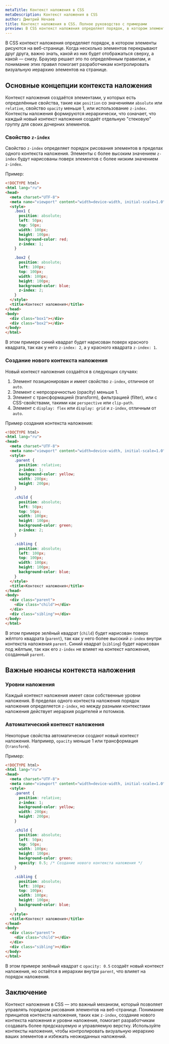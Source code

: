 ```yaml
---
metaTitle: Контекст наложения в CSS
metaDescription: Контекст наложения в CSS
author: Дмитрий Нечаев
title: Контекст наложения в CSS. Полное руководство с примерами
preview: В CSS контекст наложения определяет порядок, в котором элементы рисуются на веб-странице.
---
```


В CSS контекст наложения определяет порядок, в котором элементы рисуются на веб-странице. Когда несколько элементов перекрывают друг друга, важно знать, какой из них будет отображаться сверху, а какой — снизу. Браузер решает это по определённым правилам, и понимание этих правил помогает разработчикам контролировать визуальную иерархию элементов на странице.

## Основные концепции контекста наложения

Контекст наложения создаётся элементами, у которых есть определённые свойства, такие как `position` со значениями `absolute` или `relative`, свойство `opacity` меньше 1, или использование `z-index`. Контексты наложения формируются иерархически, что означает, что каждый новый контекст наложения создаёт отдельную "стековую" группу для своих дочерних элементов.

### Свойство `z-index`

Свойство `z-index` определяет порядок рисования элементов в пределах одного контекста наложения. Элементы с более высоким значением `z-index` будут нарисованы поверх элементов с более низким значением `z-index`.

Пример:

```html
<!DOCTYPE html>
<html lang="ru">
<head>
  <meta charset="UTF-8">
  <meta name="viewport" content="width=device-width, initial-scale=1.0">
  <style>
    .box1 {
      position: absolute;
      left: 50px;
      top: 50px;
      width: 100px;
      height: 100px;
      background-color: red;
      z-index: 1;
    }

    .box2 {
      position: absolute;
      left: 100px;
      top: 100px;
      width: 100px;
      height: 100px;
      background-color: blue;
      z-index: 2;
    }
  </style>
  <title>Контекст наложения</title>
</head>
<body>
  <div class="box1"></div>
  <div class="box2"></div>
</body>
</html>

```

В этом примере синий квадрат будет нарисован поверх красного квадрата, так как у него `z-index: 2`, а у красного квадрата `z-index: 1`.

### Создание нового контекста наложения

Новый контекст наложения создаётся в следующих случаях:

1. Элемент позиционирован и имеет свойство `z-index`, отличное от `auto`.
2. Элемент с непрозрачностью (opacity) меньше 1.
3. Элемент с трансформацией (transform), фильтрацией (filter), или с CSS-свойствами, такими как `perspective` или `clip-path`.
4. Элемент с `display: flex` или `display: grid` и `z-index`, отличным от `auto`.

Пример создания контекста наложения:

```html
<!DOCTYPE html>
<html lang="ru">
<head>
  <meta charset="UTF-8">
  <meta name="viewport" content="width=device-width, initial-scale=1.0">
  <style>
    .parent {
      position: relative;
      z-index: 1;
      background-color: yellow;
      width: 200px;
      height: 200px;
    }

    .child {
      position: absolute;
      left: 50px;
      top: 50px;
      width: 100px;
      height: 100px;
      background-color: green;
      z-index: 2;
    }

    .sibling {
      position: absolute;
      left: 100px;
      top: 100px;
      width: 100px;
      height: 100px;
      background-color: blue;
    }
  </style>
  <title>Контекст наложения</title>
</head>
<body>
  <div class="parent">
    <div class="child"></div>
  </div>
  <div class="sibling"></div>
</body>
</html>

```

В этом примере зелёный квадрат (`child`) будет нарисован поверх жёлтого квадрата (`parent`), так как у него более высокий `z-index` внутри контекста наложения `parent`. Синий квадрат (`sibling`) будет нарисован под жёлтым, так как его `z-index` не влияет на контекст наложения, созданный `parent`.

## Важные нюансы контекста наложения

### Уровни наложения

Каждый контекст наложения имеет свои собственные уровни наложения. В пределах одного контекста наложения порядок наложения определяется `z-index`, но между разными контекстами наложения действует иерархия родителей и потомков.

### Автоматический контекст наложения

Некоторые свойства автоматически создают новый контекст наложения. Например, `opacity` меньше 1 или трансформация (`transform`).

Пример:

```html
<!DOCTYPE html>
<html lang="ru">
<head>
  <meta charset="UTF-8">
  <meta name="viewport" content="width=device-width, initial-scale=1.0">
  <style>
    .parent {
      position: relative;
      z-index: 1;
      background-color: yellow;
      width: 200px;
      height: 200px;
    }

    .child {
      position: absolute;
      left: 50px;
      top: 50px;
      width: 100px;
      height: 100px;
      background-color: green;
      opacity: 0.5; /* Создание нового контекста наложения */
    }

    .sibling {
      position: absolute;
      left: 100px;
      top: 100px;
      width: 100px;
      height: 100px;
      background-color: blue;
    }
  </style>
  <title>Контекст наложения</title>
</head>
<body>
  <div class="parent">
    <div class="child"></div>
  </div>
  <div class="sibling"></div>
</body>
</html>

```

В этом примере зелёный квадрат с `opacity: 0.5` создаёт новый контекст наложения, но остаётся в иерархии внутри `parent`, что влияет на порядок наложения.

## Заключение

Контекст наложения в CSS — это важный механизм, который позволяет управлять порядком рисования элементов на веб-странице. Понимание принципов контекста наложения, таких как `z-index`, создание нового контекста наложения и уровни наложения, помогает разработчикам создавать более предсказуемую и управляемую верстку. Используйте контексты наложения, чтобы контролировать визуальную иерархию ваших элементов и избежать неожиданных наложений.